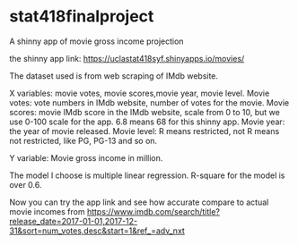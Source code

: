 # stat418finalproject
A shinny app of movie gross income projection

 the shinny app link: https://uclastat418syf.shinyapps.io/movies/
 
 The dataset used is from web scraping of IMdb website.
 
 X variables:  movie votes, movie scores,movie year, movie level.
 Movie votes: vote numbers in IMdb website, number of votes for the movie.
 Movie scores: movie IMdb score in the IMdb website, scale from 0 to 10, 
 but we use 0-100 scale for the app. 6.8 means 68 for this shinny app.
 Movie year: the year of movie released.
 Movie level: R means restricted, not R means not restricted, like PG, PG-13 and so on.
 
 Y variable: Movie gross income in million.
 
 The model I choose is multiple linear regression.
 R-square for the model is over 0.6.
  
 Now you can try the app link and see how accurate compare to actual movie incomes from 
 https://www.imdb.com/search/title?release_date=2017-01-01,2017-12-31&sort=num_votes,desc&start=1&ref_=adv_nxt
  
 
